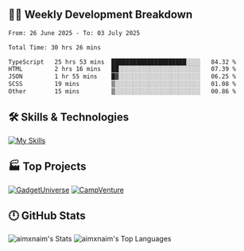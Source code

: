 

## 🧑‍💻 Weekly Development Breakdown

<!--START_SECTION:waka-->

```txt
From: 26 June 2025 - To: 03 July 2025

Total Time: 30 hrs 26 mins

TypeScript   25 hrs 53 mins  █████████████████████░░░░   84.32 %
HTML         2 hrs 16 mins   ██░░░░░░░░░░░░░░░░░░░░░░░   07.39 %
JSON         1 hr 55 mins    █▓░░░░░░░░░░░░░░░░░░░░░░░   06.25 %
SCSS         19 mins         ▒░░░░░░░░░░░░░░░░░░░░░░░░   01.08 %
Other        15 mins         ▒░░░░░░░░░░░░░░░░░░░░░░░░   00.86 %
```

<!--END_SECTION:waka-->

## 🛠️ Skills & Technologies

[![My Skills](https://skillicons.dev/icons?i=angular,react,docker,mongodb,nodejs,express,github,bootstrap,prisma,postman,postgres&perline=8)](https://skillicons.dev)

## 🏭 Top Projects

[![GadgetUniverse](https://github-readme-stats.vercel.app/api/pin/?username=aimxnaim&repo=GadgetUniverse&theme=dark)](https://github.com/aimxnaim/GadgetUniverse)
[![CampVenture](https://github-readme-stats.vercel.app/api/pin/?username=aimxnaim&repo=CampVenture&theme=dark)](https://github.com/aimxnaim/CampVenture)

## 🕛 GitHub Stats

![aimxnaim's Stats](https://github-readme-stats.vercel.app/api?username=aimxnaim&theme=tokyonight&show_icons=true&hide_border=true&count_private=true)
![aimxnaim's Top Languages](https://github-readme-stats.vercel.app/api/top-langs/?username=aimxnaim&theme=tokyonight&show_icons=true&hide_border=true&layout=compact)




